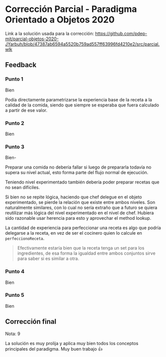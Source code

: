 # Corrección Parcial - Paradigma Orientado a Objetos 2020

Link a la solución usada para la corrección: https://github.com/pdep-mit/parcial-objetos-2020-JYarbuh/blob/47387ab6594a5520b759ad557ff63996fd4210e2/src/parcial.wlk

## Feedback

### Punto 1

Bien

Podía directamente parametrizarse la experiencia base de la receta a la calidad de la comida, siendo que siempre se esperaba que fuera calculado a partir de ese valor.

### Punto 2

Bien

### Punto 3

Bien-

Preparar una comida no debería fallar si luego de prepararla todavía no supera su nivel actual, esto forma parte del flujo normal de ejecución.

Teniendo nivel experimentado también debería poder preparar recetas que no sean difíciles.

Si bien no se repite lógica, haciendo que chef delegue en el objeto experimentado, se pierde la relación que existe entre ambos niveles. Son naturalmente similares, con lo cual no sería extraño que a futuro se quiera reutilizar más lógica del nivel experimentado en el nivel de chef. Hubiera sido razonable usar herencia para esto y aprovechar el method lookup.

La cantidad de experiencia para perfeccionar una receta es algo que podría delegarse a la receta, en vez de ser el cocinero quien lo calcule en `perfeccionoReceta`.

> Efectivamente estaría bien que la receta tenga un set para los ingredientes, de esa forma la igualdad entre ambos conjuntos sirve para saber si es similar a otra.

### Punto 4

Bien

### Punto 5

Bien

## Corrección final

Nota: 9

La solución es muy prolija y aplica muy bien todos los conceptos principales del paradigma. Muy buen trabajo :+1:
